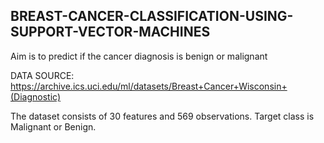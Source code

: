 ## BREAST-CANCER-CLASSIFICATION-USING-SUPPORT-VECTOR-MACHINES

Aim is to predict if the cancer diagnosis is benign or malignant 

DATA SOURCE: https://archive.ics.uci.edu/ml/datasets/Breast+Cancer+Wisconsin+(Diagnostic)

The dataset consists of 30 features and 569 observations. Target class is Malignant or Benign.
